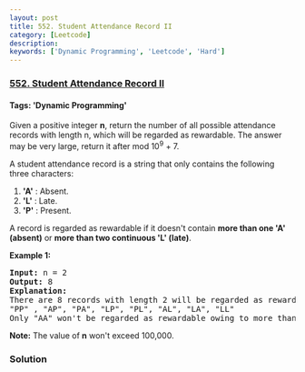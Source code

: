 ```yaml
---
layout: post
title: 552. Student Attendance Record II
category: [Leetcode]
description: 
keywords: ['Dynamic Programming', 'Leetcode', 'Hard']
---
```

### [552. Student Attendance Record II](https://leetcode.com/problems/student-attendance-record-ii)

#### Tags: 'Dynamic Programming'

<div class="content__u3I1 question-content__JfgR"><div><p>Given a positive integer <b>n</b>, return the number of all possible attendance records with length n, which will be regarded as rewardable. The answer may be very large, return it after mod 10<sup>9</sup> + 7.</p>
<p>A student attendance record is a string that only contains the following three characters:</p>
<p>
</p><ol>
<li><b>'A'</b> : Absent. </li>
<li><b>'L'</b> : Late.</li>
<li> <b>'P'</b> : Present. </li>
</ol>
<p></p>
<p>
A record is regarded as rewardable if it doesn't contain <b>more than one 'A' (absent)</b> or <b>more than two continuous 'L' (late)</b>.</p>
<p><b>Example 1:</b><br/>
</p><pre><b>Input:</b> n = 2
<b>Output:</b> 8 
<b>Explanation:</b>
There are 8 records with length 2 will be regarded as rewardable:
"PP" , "AP", "PA", "LP", "PL", "AL", "LA", "LL"
Only "AA" won't be regarded as rewardable owing to more than one absent times. 
</pre>
<p></p>
<p><b>Note:</b>
The value of <b>n</b> won't exceed 100,000.
</p>
</div></div>

### Solution
